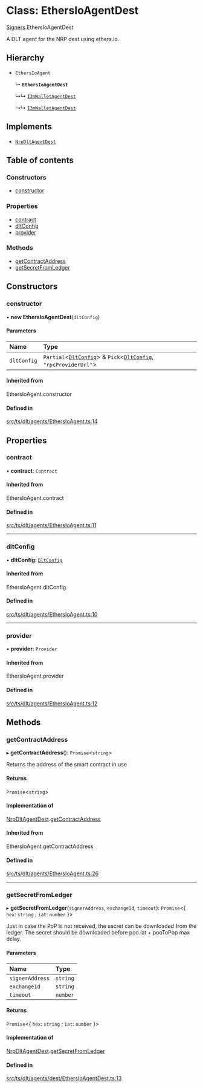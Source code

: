 # Class: EthersIoAgentDest

[Signers](../modules/Signers.md).EthersIoAgentDest

A DLT agent for the NRP dest using ethers.io.

## Hierarchy

- `EthersIoAgent`

  ↳ **`EthersIoAgentDest`**

  ↳↳ [`I3mWalletAgentDest`](Signers.I3mWalletAgentDest.md)

  ↳↳ [`I3mWalletAgentDest`](I3mWalletAgentDest.md)

## Implements

- [`NrpDltAgentDest`](../interfaces/Signers.NrpDltAgentDest.md)

## Table of contents

### Constructors

- [constructor](Signers.EthersIoAgentDest.md#constructor)

### Properties

- [contract](Signers.EthersIoAgentDest.md#contract)
- [dltConfig](Signers.EthersIoAgentDest.md#dltconfig)
- [provider](Signers.EthersIoAgentDest.md#provider)

### Methods

- [getContractAddress](Signers.EthersIoAgentDest.md#getcontractaddress)
- [getSecretFromLedger](Signers.EthersIoAgentDest.md#getsecretfromledger)

## Constructors

### constructor

• **new EthersIoAgentDest**(`dltConfig`)

#### Parameters

| Name | Type |
| :------ | :------ |
| `dltConfig` | `Partial`<[`DltConfig`](../interfaces/DltConfig.md)\> & `Pick`<[`DltConfig`](../interfaces/DltConfig.md), ``"rpcProviderUrl"``\> |

#### Inherited from

EthersIoAgent.constructor

#### Defined in

[src/ts/dlt/agents/EthersIoAgent.ts:14](https://gitlab.com/i3-market/code/wp3/t3.2/conflict-resolution/non-repudiation-library/-/blob/f267a5d/src/ts/dlt/agents/EthersIoAgent.ts#L14)

## Properties

### contract

• **contract**: `Contract`

#### Inherited from

EthersIoAgent.contract

#### Defined in

[src/ts/dlt/agents/EthersIoAgent.ts:11](https://gitlab.com/i3-market/code/wp3/t3.2/conflict-resolution/non-repudiation-library/-/blob/f267a5d/src/ts/dlt/agents/EthersIoAgent.ts#L11)

___

### dltConfig

• **dltConfig**: [`DltConfig`](../interfaces/DltConfig.md)

#### Inherited from

EthersIoAgent.dltConfig

#### Defined in

[src/ts/dlt/agents/EthersIoAgent.ts:10](https://gitlab.com/i3-market/code/wp3/t3.2/conflict-resolution/non-repudiation-library/-/blob/f267a5d/src/ts/dlt/agents/EthersIoAgent.ts#L10)

___

### provider

• **provider**: `Provider`

#### Inherited from

EthersIoAgent.provider

#### Defined in

[src/ts/dlt/agents/EthersIoAgent.ts:12](https://gitlab.com/i3-market/code/wp3/t3.2/conflict-resolution/non-repudiation-library/-/blob/f267a5d/src/ts/dlt/agents/EthersIoAgent.ts#L12)

## Methods

### getContractAddress

▸ **getContractAddress**(): `Promise`<`string`\>

Returns the address of the smart contract in use

#### Returns

`Promise`<`string`\>

#### Implementation of

[NrpDltAgentDest](../interfaces/Signers.NrpDltAgentDest.md).[getContractAddress](../interfaces/Signers.NrpDltAgentDest.md#getcontractaddress)

#### Inherited from

EthersIoAgent.getContractAddress

#### Defined in

[src/ts/dlt/agents/EthersIoAgent.ts:26](https://gitlab.com/i3-market/code/wp3/t3.2/conflict-resolution/non-repudiation-library/-/blob/f267a5d/src/ts/dlt/agents/EthersIoAgent.ts#L26)

___

### getSecretFromLedger

▸ **getSecretFromLedger**(`signerAddress`, `exchangeId`, `timeout`): `Promise`<{ `hex`: `string` ; `iat`: `number`  }\>

Just in case the PoP is not received, the secret can be downloaded from the ledger.
The secret should be downloaded before poo.iat + pooToPop max delay.

#### Parameters

| Name | Type |
| :------ | :------ |
| `signerAddress` | `string` |
| `exchangeId` | `string` |
| `timeout` | `number` |

#### Returns

`Promise`<{ `hex`: `string` ; `iat`: `number`  }\>

#### Implementation of

[NrpDltAgentDest](../interfaces/Signers.NrpDltAgentDest.md).[getSecretFromLedger](../interfaces/Signers.NrpDltAgentDest.md#getsecretfromledger)

#### Defined in

[src/ts/dlt/agents/dest/EthersIoAgentDest.ts:13](https://gitlab.com/i3-market/code/wp3/t3.2/conflict-resolution/non-repudiation-library/-/blob/f267a5d/src/ts/dlt/agents/dest/EthersIoAgentDest.ts#L13)
